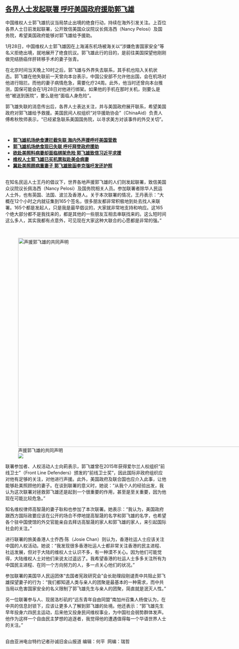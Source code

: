 <!--1611936780000-->
[各界人士发起联署  呼吁美国政府援助郭飞雄](https://www.rfa.org/mandarin/yataibaodao/renquanfazhi/sc-01292021092908.html)
------

<p></p><p>中国维权人士郭飞雄抗议当局禁止出境的绝食行动，持续在海外引发关注。上百位各界人士日前发起联署，公开致信美国众议院议长佩洛西（Nancy Pelosi）及国务院，希望美国政府能够对郭飞雄给予援助。</p><p>1月28日，中国维权人士郭飞雄因在上海浦东机场被海关以“涉嫌危害国家安全”等名义拒绝出境，就地展开了绝食抗议。郭飞雄此行的目的，是前往美国探望他刚刚做完结肠癌伴肝转移手术的妻子张青。</p><p>在北京时间当天晚上10时之后，郭飞雄与外界失去联系，其手机也陷入关机状态。郭飞雄在他失联前一天曾向本台表示，中国公安部不允许他出国，会在机场对他进行阻拦。而他的妻子病情危急，需要化疗24周。此外，他当时还曾向本台推测，国保可能会在1月28日对他进行绑架。如果他的手机在那时关机，则要么是他“被送到医院”，要么是他“面临人身危险”。</p><p>郭飞雄失联的消息传出后，各界人士表达关注，并与美国政府展开联系，希望美国政府对郭飞雄给予救援。美国民间人权组织“对华援助协会”（ChinaAid）负责人傅希秋牧师表示，“已经紧急联系美国国务院，以寻求美方对该事件的外交关切”。</p><p><br/></p><ul><li><a href="https://www.rfa.org/mandarin/yataibaodao/gangtai/hcm0129a-01292021053002.html"><strong>郭飞雄机场绝食遭拦截失联 海内外声援呼吁美国营救</strong></a></li><li><strong><a href="https://www.rfa.org/mandarin/Xinwen/5-01282021104252.html">郭飞雄机场绝食现已失联 呼吁拜登政府援助</a></strong></li><li><strong><a href="https://www.rfa.org/mandarin/yataibaodao/renquanfazhi/xx-01272021095925.html">欲赴美照料病妻却面临绑架危险 郭飞雄致信习近平求援</a></strong></li><li><strong><a href="https://www.rfa.org/mandarin/Xinwen/wul0127d-01272021044303.html">维权人士郭飞雄已买机票拟赴美会病妻</a></strong></li><li><a href="https://www.rfa.org/mandarin/yataibaodao/renquanfazhi/gf-01112021052857.html"><strong>冀赴美照顾病重妻子 郭飞雄致函李克强吁发还护照</strong></a></li></ul><p><br/>在知名民运人士王丹的倡议下，世界各地声援郭飞雄的人们则发起联署，致信美国众议院议长佩洛西（Nancy Pelosi）及国务院相关人员。参加联署者除华人民运人士外，也有英国、法国、波兰及香港人。关于本次联署的情况，王丹表示：“大概在12个小时之内就征集到165个签名，很多朋友都非常积极地到处去找人来联署。165个都是发起人，只是我是最早倡议的，大家就非常地支持和响应。这165个绝大部分都不是我找来的，都是其他的一些朋友互相去串联找来的。这么短时间这么多人，其实我都有点意外，可见现在大家这种大联合的心愿都是非常的强。”</p><p><br/></p><p><figure class="image-richtext image-inline captioned" style="width:1229px;"><img alt="声援郭飞雄的共同声明" height="653" src="https://www.rfa.org/mandarin/yataibaodao/renquanfazhi/sc-01292021092908.html/m0129-sc2.jpg/@@images/f1e99334-2f84-493c-bb03-88eacab3f9a6.jpeg" title="M0129-SC2.JPG" width="1229"/><figcaption class="image-caption">声援郭飞雄的共同声明</figcaption><small></small><div id="zoomattribute"><a data-caption="声援郭飞雄的共同声明" data-fancybox="" href="https://www.rfa.org/mandarin/yataibaodao/renquanfazhi/sc-01292021092908.html/m0129-sc2.jpg" id="single_image" title="声援郭飞雄的共同声明"><img src="/++plone++rfa-resources/img/icon-zoom.png"/></a></div></figure></p><p>联署参加者、人权活动人士向莉表示，郭飞雄曾在2015年获得爱尔兰人权组织“前线卫士”（Front Line Defenders）颁发的“前线卫士奖”，因此国际非政府组织应对他有足够的关注，对他进行声援。此外，美国政府及联合国也应介入此事，让他能够赴美照顾他的妻子。在谈到联署的意义时，她说：“从我个人的经验出发，我认为这次联署对拯救郭飞雄还是起到一个很重要的作用，甚至是至关重要，因为他现在可能比较危急。”</p><p>知名维权律师高智晟的妻子耿和也参加了本次联署。她表示：“我认为，美国政府跟西方国际政要应该在公开的场合不停地提高智晟的名字和郭飞雄的名字，也希望各个驻中国使馆的外交官能亲自去拜访高智晟的家人和郭飞雄的家人，来引起国际社会的关注。”</p><p>进行联署的旅美香港人士乔西·陈（Josie Chan）则认为，香港社运人士应该关注中国的人权活动。她说：“我发现很多香港社运人士都非常关注香港的民主进程、社运发展，但对于大陆的维权人士认识不多，有一种漠不关心。因为他们可能觉得，大陆维权人士对他们来说太过遥远了。我希望香港的社运人士多多关注所有为中国民主进程、在同一个方向努力的人，多一点关心他们的状况。”</p><p>参加联署的美国华人民运团体“去国者宪政研究会”会长助理段刚谴责中共阻止郭飞雄探望妻子的行为：“我们都知道人类与亲人的团聚是最基本的一种需求，而中共当局以危害国家安全的名义限制了郭飞雄先生与亲人的团聚，简直就是泯灭人性。”</p><p>另一位联署参与人、现居洛杉矶的“远东青年自由同盟”南加州召集人杨俊认为，在中共的信息封锁下，应该让更多人了解到郭飞雄的处境。他还表示：“郭飞雄先生早年投身六四民主运动，后来他又投身民间维权事业，为中国社会弱势群体发声。他作为这样一个自由民主梦想的追逐者，我觉得他的遭遇值得每一个华语世界人士的关注。”</p><p><br/>自由亚洲电台特约记者孙诚旧金山报道 编辑：何平  网编：瑞哲</p>
